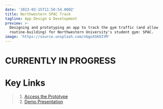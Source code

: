 ```yaml
---
date: '2023-03-15T11:50:54.000Z'
title: Northwestern SPAC Track
tagline: App Design & Development
preview: >-
  Designing and prototyping an app to track the gym traffic (and allow
  routine-building) for Northwestern University's student gym: SPAC. 
image: 'https://source.unsplash.com/nbgoXSKOIYM'
---
```


# CURRENTLY IN PROGRESS

# Key Links 
> 1. [Access the Prototype](https://www.figma.com/community/file/1226693302589818696) 
> 2. [Demo Presentation](https://www.youtube.com/watch?v=ljBE69et-Co)